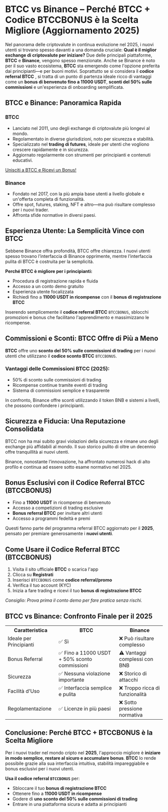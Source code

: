 <h1>BTCC vs Binance – Perché BTCC + Codice BTCCBONUS è la Scelta Migliore (Aggiornamento 2025)</h1>

<p>Nel panorama delle criptovalute in continua evoluzione nel 2025, i nuovi utenti si trovano spesso davanti a una domanda cruciale: <strong>Qual è il miglior exchange di criptovalute per iniziare?</strong> Due delle principali piattaforme, <strong>BTCC</strong> e <strong>Binance</strong>, vengono spesso menzionate. Anche se Binance è noto per il suo vasto ecosistema, <strong>BTCC</strong> sta emergendo come l'opzione preferita dai principianti—e per buoni motivi. Soprattutto se si considera il <strong>codice referral BTCC</strong> , si tratta di un punto di partenza ideale ricco di vantaggi come un <strong>bonus di benvenuto fino a 11000 USDT</strong>, <strong>sconti del 50% sulle commissioni</strong> e un'esperienza di onboarding semplificata.</p>

<h2>BTCC e Binance: Panoramica Rapida</h2>

<h3>BTCC</h3>
<ul>
  <li>Lanciato nel 2011, uno degli exchange di criptovalute più longevi al mondo.</li>
  <li>Regolamentato in diverse giurisdizioni, noto per sicurezza e stabilità.</li>
  <li>Specializzato nel <strong>trading di futures</strong>, ideale per utenti che vogliono crescere rapidamente e in sicurezza.</li>
  <li>Aggiornato regolarmente con strumenti per principianti e contenuti educativi.</li>
</ul>
<a href="https://partner.btcc.com/us/c/BTCCBONUS/9303" target="_blank">Unisciti a BTCC e Ricevi un Bonus!</a>

<h3>Binance</h3>
<ul>
  <li>Fondato nel 2017, con la più ampia base utenti a livello globale e un'offerta completa di funzionalità.</li>
  <li>Offre spot, futures, staking, NFT e altro—ma può risultare complesso per i nuovi trader.</li>
  <li>Affronta sfide normative in diversi paesi.</li>
</ul>

<h2>Esperienza Utente: La Semplicità Vince con BTCC</h2>

<p>Sebbene Binance offra profondità, BTCC offre chiarezza. I nuovi utenti spesso trovano l’interfaccia di Binance opprimente, mentre l’interfaccia pulita di BTCC è costruita per la semplicità.</p>

<div class="highlight">
  <strong>Perché BTCC è migliore per i principianti:</strong>
  <ul>
    <li>Procedura di registrazione rapida e fluida</li>
    <li>Accesso a un conto demo gratuito</li>
    <li>Esperienza utente focalizzata</li>
    <li>Richiedi fino a <strong>11000 USDT in ricompense</strong> con il <strong>bonus di registrazione BTCC</strong></li>
  </ul>
</div>

<p>Inserendo semplicemente il <strong>codice referral BTCC</strong> <code>BTCCBONUS</code>, sblocchi promozioni e bonus che facilitano l'apprendimento e massimizzano le ricompense.</p>

<h2>Commissioni e Sconti: BTCC Offre di Più a Meno</h2>

<p><strong>BTCC</strong> offre uno <strong>sconto del 50% sulle commissioni di trading</strong> per i nuovi utenti che utilizzano il <strong>codice sconto BTCC</strong> <code>BTCCBONUS</code>.</p>

<h3>Vantaggi delle Commissioni BTCC (2025):</h3>
<ul>
  <li>50% di sconto sulle commissioni di trading</li>
  <li>Ricompense continue tramite eventi di trading</li>
  <li>Sistema di commissioni semplice e trasparente</li>
</ul>

<p>In confronto, Binance offre sconti utilizzando il token BNB e sistemi a livelli, che possono confondere i principianti.</p>

<h2>Sicurezza e Fiducia: Una Reputazione Consolidata</h2>

<p>BTCC non ha mai subito gravi violazioni della sicurezza e rimane uno degli exchange più affidabili al mondo. Il suo storico pulito di oltre un decennio offre tranquillità ai nuovi utenti.</p>

<p>Binance, nonostante l’innovazione, ha affrontato numerosi hack di alto profilo e continua ad essere sotto esame normativo nel 2025.</p>

<h2>Bonus Esclusivi con il Codice Referral BTCC (BTCCBONUS)</h2>

<ul>
  <li>Fino a <strong>11000 USDT</strong> in ricompense di benvenuto</li>
  <li>Accesso a competizioni di trading esclusive</li>
  <li><strong>Bonus referral BTCC</strong> per invitare altri utenti</li>
  <li>Accesso a programmi fedeltà e premi</li>
</ul>

<p>Questi fanno parte del programma referral BTCC aggiornato per il <strong>2025</strong>, pensato per premiare generosamente i <strong>nuovi utenti</strong>.</p>

<h2>Come Usare il Codice Referral BTCC (BTCCBONUS)</h2>

<ol>
  <li>Visita il sito ufficiale <strong>BTCC</strong> o scarica l'app</li>
  <li>Clicca su <strong>Registrati</strong></li>
  <li>Inserisci <code>BTCCBONUS</code> come <strong>codice referral/promo</strong></li>
  <li>Verifica il tuo account (KYC)</li>
  <li>Inizia a fare trading e ricevi il tuo <strong>bonus di registrazione BTCC</strong></li>
</ol>

<p><em>Consiglio: Prova prima il conto demo per fare pratica senza rischi.</em></p>

<h2>BTCC vs Binance: Confronto Finale per il 2025</h2>

<table>
  <tr>
    <th>Caratteristica</th>
    <th>BTCC</th>
    <th>Binance</th>
  </tr>
  <tr>
    <td>Ideale per Principianti</td>
    <td>✅ Sì</td>
    <td>❌ Può risultare complesso</td>
  </tr>
  <tr>
    <td>Bonus Referral</td>
    <td>✅ Fino a 11000 USDT + 50% sconto commissioni</td>
    <td>⚠️ Vantaggi complessi con BNB</td>
  </tr>
  <tr>
    <td>Sicurezza</td>
    <td>✅ Nessuna violazione importante</td>
    <td>❌ Storico di attacchi</td>
  </tr>
  <tr>
    <td>Facilità d'Uso</td>
    <td>✅ Interfaccia semplice e pulita</td>
    <td>❌ Troppo ricca di funzionalità</td>
  </tr>
  <tr>
    <td>Regolamentazione</td>
    <td>✅ Licenze in più paesi</td>
    <td>❌ Sotto pressione normativa</td>
  </tr>
</table>

<h2>Conclusione: Perché BTCC + BTCCBONUS è la Scelta Migliore</h2>

<p>Per i nuovi trader nel mondo cripto nel <strong>2025</strong>, l'approccio migliore è <strong>iniziare in modo semplice, restare al sicuro e accumulare bonus</strong>. <strong>BTCC</strong> lo rende possibile grazie alla sua interfaccia intuitiva, stabilità impareggiabile e bonus esclusivi per i nuovi utenti.</p>

<div class="highlight">
  <strong>Usa il codice referral <code>BTCCBONUS</code></strong> per:
  <ul>
    <li>Sbloccare il tuo <strong>bonus di registrazione BTCC</strong></li>
    <li>Ottenere fino a <strong>11000 USDT in ricompense</strong></li>
    <li>Godere di <strong>uno sconto del 50% sulle commissioni di trading</strong></li>
    <li>Entrare in una piattaforma sicura e adatta ai principianti</li>
  </ul>
</div>


